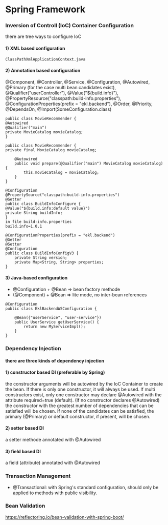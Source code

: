 # Spring Framework

### Inversion of Controll (IoC) Container Configuration
there are tree ways to configure IoC
#### 1) XML based configuration 
````
ClassPathXmlApplicationContext.java
```` 
#### 2) Annotation based configuration
@Component, @Controller, @Service, @Configuration, @Autowired, @Primary (for the case multi bean candidates exist), @Qualifier("userController"), @Value("${build.info}"), @PropertyResource("classpath:build-info.properties"), @ConfigurationProperties(prefix = "ekl.backend"), @Order, @Priority, @DependsOn, @Import(SomeConfiguration.class)
````
public class MovieRecommender {
@Autowired
@Qualifier("main")
private MovieCatalog movieCatalog;
}

public class MovieRecommender {
private final MovieCatalog movieCatalog;

    @Autowired
    public void prepare(@Qualifier("main") MovieCatalog movieCatalog) {
        this.movieCatalog = movieCatalog;
    }
}

@Configuration
@PropertySource("classpath:build-info.properties")
@Getter
public class BuildInfoConfigure {
@Value("${build.info:default value}")
private String buildInfo;
}
in file build-info.properties
build.info=1.0.1

@ConfigurationProperties(prefix = "ekl.backend")
@Getter
@Setter
@Configuration
public class BuildInfoConfigV3 {
    private String version;
    private Map<String, String> properties;
}
````
#### 3) Java-based configuration
- @Configuration + @Bean => bean factory methode
- (@Component) + @Bean => lite mode, no inter-bean references
````
@Configuration
public class EklBackendWSConfiguration {

    @Bean({"userService", "user-service"})
    public UserService getUserService() {
        return new MyServiceImpl();
    }
}
````



### Dependency Injection
#### there are three kinds of dependency injection
#### 1) constructor based DI (preferable by Spring)
the constructor arguments will be autowired by the IoC Container to create the bean.
If there is only one constructor, it will always be used. If multi constructors exist, 
only one constructor may declare @Autowired with the attribute required=true (default). 
(If no constructor declares @Autowired) the constructor with the greatest number of dependencies 
that can be satisfied will be chosen. If none of the candidates can be satisfied, 
the primary (@Primary) or default constructor, if present, will be chosen.

#### 2) setter based DI
a setter methode annotated with @Autowired

#### 3) field based DI
a field (attribute) annotated with @Autowired

### Transaction Management
- @Transactional: with Spring's standard configuration, should only be applied to methods with public visibility.
### Bean Validation
https://reflectoring.io/bean-validation-with-spring-boot/




